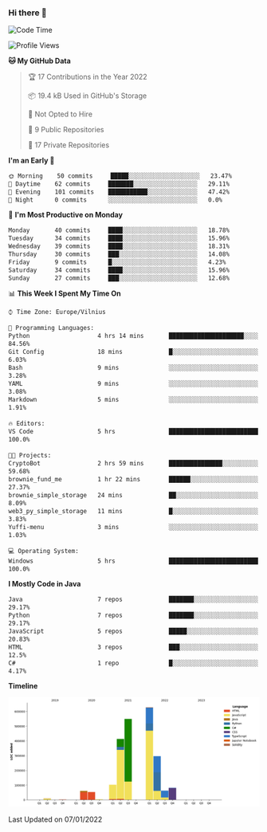 ### Hi there 👋

<!--START_SECTION:waka-->
![Code Time](http://img.shields.io/badge/Code%20Time-525%20hrs%2053%20mins-blue)

![Profile Views](http://img.shields.io/badge/Profile%20Views-0-blue)

**🐱 My GitHub Data** 

> 🏆 17 Contributions in the Year 2022
 > 
> 📦 19.4 kB Used in GitHub's Storage 
 > 
> 🚫 Not Opted to Hire
 > 
> 📜 9 Public Repositories 
 > 
> 🔑 17 Private Repositories  
 > 
**I'm an Early 🐤** 

```text
🌞 Morning    50 commits     █████░░░░░░░░░░░░░░░░░░░░   23.47% 
🌆 Daytime    62 commits     ███████░░░░░░░░░░░░░░░░░░   29.11% 
🌃 Evening    101 commits    ███████████░░░░░░░░░░░░░░   47.42% 
🌙 Night      0 commits      ░░░░░░░░░░░░░░░░░░░░░░░░░   0.0%

```
📅 **I'm Most Productive on Monday** 

```text
Monday       40 commits     ████░░░░░░░░░░░░░░░░░░░░░   18.78% 
Tuesday      34 commits     ████░░░░░░░░░░░░░░░░░░░░░   15.96% 
Wednesday    39 commits     ████░░░░░░░░░░░░░░░░░░░░░   18.31% 
Thursday     30 commits     ███░░░░░░░░░░░░░░░░░░░░░░   14.08% 
Friday       9 commits      █░░░░░░░░░░░░░░░░░░░░░░░░   4.23% 
Saturday     34 commits     ████░░░░░░░░░░░░░░░░░░░░░   15.96% 
Sunday       27 commits     ███░░░░░░░░░░░░░░░░░░░░░░   12.68%

```


📊 **This Week I Spent My Time On** 

```text
⌚︎ Time Zone: Europe/Vilnius

💬 Programming Languages: 
Python                   4 hrs 14 mins       █████████████████████░░░░   84.56% 
Git Config               18 mins             █░░░░░░░░░░░░░░░░░░░░░░░░   6.03% 
Bash                     9 mins              ░░░░░░░░░░░░░░░░░░░░░░░░░   3.28% 
YAML                     9 mins              ░░░░░░░░░░░░░░░░░░░░░░░░░   3.08% 
Markdown                 5 mins              ░░░░░░░░░░░░░░░░░░░░░░░░░   1.91%

🔥 Editors: 
VS Code                  5 hrs               █████████████████████████   100.0%

🐱‍💻 Projects: 
CryptoBot                2 hrs 59 mins       ███████████████░░░░░░░░░░   59.68% 
brownie_fund_me          1 hr 22 mins        ██████░░░░░░░░░░░░░░░░░░░   27.37% 
brownie_simple_storage   24 mins             ██░░░░░░░░░░░░░░░░░░░░░░░   8.09% 
web3_py_simple_storage   11 mins             █░░░░░░░░░░░░░░░░░░░░░░░░   3.83% 
Yuffi-menu               3 mins              ░░░░░░░░░░░░░░░░░░░░░░░░░   1.03%

💻 Operating System: 
Windows                  5 hrs               █████████████████████████   100.0%

```

**I Mostly Code in Java** 

```text
Java                     7 repos             ███████░░░░░░░░░░░░░░░░░░   29.17% 
Python                   7 repos             ███████░░░░░░░░░░░░░░░░░░   29.17% 
JavaScript               5 repos             █████░░░░░░░░░░░░░░░░░░░░   20.83% 
HTML                     3 repos             ███░░░░░░░░░░░░░░░░░░░░░░   12.5% 
C#                       1 repo              █░░░░░░░░░░░░░░░░░░░░░░░░   4.17%

```


**Timeline**

![Chart not found](https://raw.githubusercontent.com/BenasVolkovas/BenasVolkovas/main/charts/bar_graph.png) 


 Last Updated on 07/01/2022
<!--END_SECTION:waka-->
